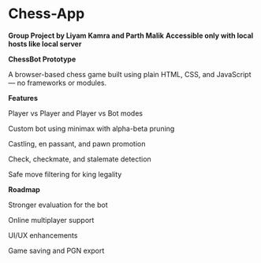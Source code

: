 # Chess-App
**Group Project by Liyam Kamra and Parth Malik**
**Accessible only with local hosts like local server**

**ChessBot Prototype**

A browser-based chess game built using plain HTML, CSS, and JavaScript — no frameworks or modules.


**Features**


  Player vs Player and Player vs Bot modes
  
  Custom bot using minimax with alpha-beta pruning
  
  Castling, en passant, and pawn promotion
  
  Check, checkmate, and stalemate detection
  
  Safe move filtering for king legality


**Roadmap**


  Stronger evaluation for the bot
  
  Online multiplayer support
  
  UI/UX enhancements
  
  Game saving and PGN export

